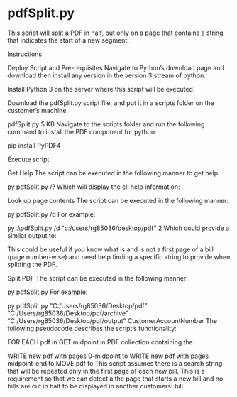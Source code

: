 # pdfSplit.py
This script will split a PDF in half, but only on a page that contains a string that indicates the start of a new segment.

Instructions  

Deploy Script and Pre-requisites
Navigate to Python’s download page and download then install any version in the version 3 stream of python.

Install Python 3 on the server where this script will be executed.

Download the pdfSplit.py script file, and put it in a scripts folder on the customer’s machine.

pdfSplit.py
5 KB
Navigate to the scripts folder and run the following command to install the PDF component for python:

pip install PyPDF4


Execute script

Get Help
The script can be executed in the following manner to get help:

py pdfSplit.py /?
Which will display the cli help information:



Look up page contents
The script can be executed in the following manner:

py pdfSplit.py /d <path to folder> <page number>
For example:

py .\pdfSplit.py /d "c:/users/rg85036/desktop/pdf" 2
Which could provide a similar output to:


This could be useful if you know what is and is not a first page of a bill (page number-wise) and need help finding a specific string to provide when splitting the PDF.


Split PDF
The script can be executed in the following manner:

py pdfSplit.py <path to folder> <path to archive folder> <path to output> <string to be present on first page of bill>
For example:

py pdfSplit.py "C:/Users/rg85036/Desktop/pdf" "C:/Users/rg85036/Desktop/pdf/archive" "C:/Users/rg85036/Desktop/pdf/output" CustomerAccountNumber
The following pseudocode describes the script’s functionality:

FOR EACH pdf in <path to folder>
  GET midpoint in PDF collection containing the <search string>
  WRITE new pdf with pages 0-midpoint to <output folder>
  WRITE new pdf with pages midpoint-end to <output folder>
  MOVE pdf to <archive folder>
This script assumes there is a search string that will be repeated only in the first page of each new bill.  This is a requirement so that we can detect a the page that starts a new bill and no bills are cut in half to be displayed in another customers' bill.